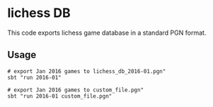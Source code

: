 # lichess DB

This code exports lichess game database in a standard PGN format.

## Usage

```
# export Jan 2016 games to lichess_db_2016-01.pgn"
sbt "run 2016-01"

# export Jan 2016 games to custom_file.pgn"
sbt "run 2016-01 custom_file.pgn"
```
